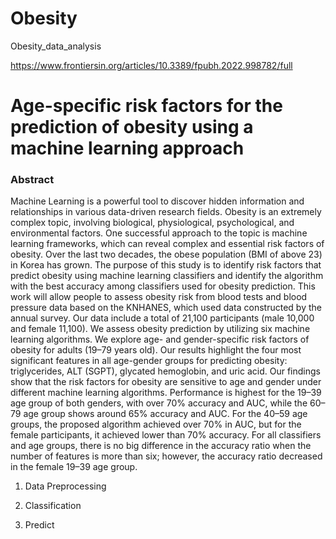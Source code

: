 # Obesity
Obesity_data_analysis


https://www.frontiersin.org/articles/10.3389/fpubh.2022.998782/full


# Age-specific risk factors for the prediction of obesity using a machine learning approach
### Abstract

Machine Learning is a powerful tool to discover hidden information and relationships in various data-driven research fields. Obesity is an extremely complex topic, involving biological, physiological, psychological, and environmental factors. One successful approach to the topic is machine learning frameworks, which can reveal complex and essential risk factors of obesity. Over the last two decades, the obese population (BMI of above 23) in Korea has grown. The purpose of this study is to identify risk factors that predict obesity using machine learning classifiers and identify the algorithm with the best accuracy among classifiers used for obesity prediction. This work will allow people to assess obesity risk from blood tests and blood pressure data based on the KNHANES, which used data constructed by the annual survey. Our data include a total of 21,100 participants (male 10,000 and female 11,100). We assess obesity prediction by utilizing six machine learning algorithms. We explore age- and gender-specific risk factors of obesity for adults (19–79 years old). Our results highlight the four most significant features in all age-gender groups for predicting obesity: triglycerides, ALT (SGPT), glycated hemoglobin, and uric acid. Our findings show that the risk factors for obesity are sensitive to age and gender under different machine learning algorithms. Performance is highest for the 19–39 age group of both genders, with over 70% accuracy and AUC, while the 60–79 age group shows around 65% accuracy and AUC. For the 40–59 age groups, the proposed algorithm achieved over 70% in AUC, but for the female participants, it achieved lower than 70% accuracy. For all classifiers and age groups, there is no big difference in the accuracy ratio when the number of features is more than six; however, the accuracy ratio decreased in the female 19–39 age group.


1. Data Preprocessing


2. Classification


3. Predict
